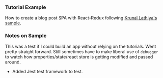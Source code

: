 ### Tutorial Example

How to create a blog post SPA with React-Redux following [Krunal Lathiya's sample](https://appdividend.com/2018/06/14/how-to-connect-react-and-redux-with-example/).

### Notes on Sample

This was a test if I could build an app without relying on the tutorials. Went pretty straight forward. Still sometimes have to make liberal use of ```debugger``` to watch how properties/state/react store is getting modified and passed around.

- Added Jest test framework to test.




